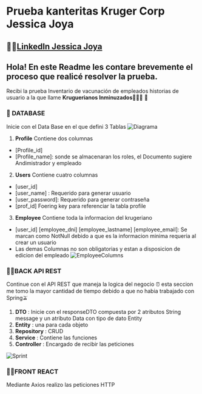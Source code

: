 # Prueba kanteritas Kruger Corp Jessica Joya
## 💁‍♀️[LinkedIn Jessica Joya](https://www.linkedin.com/in/jessicajoya/)

## Hola! En este Readme les contare brevemente el proceso que realicé resolver la prueba.

Recibi la prueba Inventario de vacunación de empleados historias de usuario a la que llame **Kruguerianos Inminuzados**🦹🏽‍♀️ 💉 

### 📝 DATABASE
Inicie con el Data Base en el que defini 3 Tablas 
![Diagrama]()

1. **Profile** Contiene dos columnas 
- [Profile_id] 
- [Profile_name]: sonde se almacenaran los roles, el Documento sugiere Andimistrador y empleado
2. **Users** Contiene cuatro columnas 
- [user_id]
- [user_name] : Requerido para generar usuario
- [user_password]: Requerido para generar contraseña
- [prof_id] Foering key para referenciar la tabla profile
3. **Employee** Contiene toda la informacion del krugeriano
- [user_id] [employee_dni] [employee_lastname] [employee_email]: Se marcan como NotNull debido a que es la informacion minima requeria al crear un usuario
- Las demas Columnas no son obligatorias y estan a disposicion de edicion del empleado
![EmployeeColumns]()

### 🙋‍♀️BACK API REST
Continue con el API REST que maneja la logica del negocio ⏰ esta seccion me tomo la mayor cantidad de tiempo debido a que no habia trabajado con Spring🫒


1. **DTO** : Inicie con el responseDTO compuesta por 2 atributos String message y un atributo Data con tipo de dato Entity
2. **Entity** : una para cada objeto  
3. **Repository** : CRUD
4. **Service** : Contiene las funciones
5. **Controller** : Encargado de recibir las peticiones

![Sprint]()

### 🙆‍♀️FRONT REACT
Mediante Axios realizo las peticiones HTTP 

